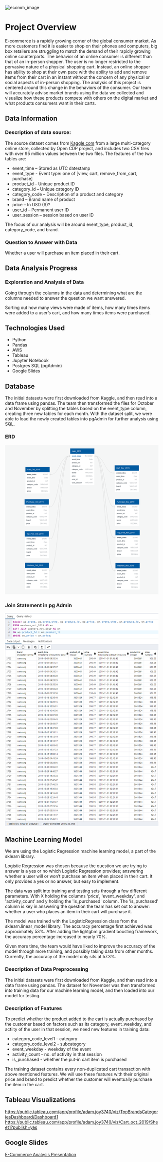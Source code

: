![ecomm_image](https://user-images.githubusercontent.com/100390727/180898274-f094b0b7-4536-40fe-93ed-001a449849c3.png)


# Project Overview
E-commerce is a rapidly growing corner of the global consumer market. As more customers find it is easier to shop on their phones and computers, big box retailers are struggling to match the demand of their rapidly growing online counterparts. The behavior of an online consumer is different than that of an in-person shopper. The user is no longer restricted to the pervasive nature of a physical shopping cart. Instead, an online shopper has ability to shop at their own pace with the ability to add and remove items from their cart in an instant without the concern of any physical or social aspects of in-person shopping. The analysis of this project is centered around this change in the behaviors of the consumer. Our team will accurately advise market brands using the data we collected and visualize how these products compete with others on the digital market and what products consumers want in their carts.

## Data Information

### Description of data source:

The source dataset comes from [Kaggle.com](https://www.kaggle.com/datasets/mkechinov/ecommerce-behavior-data-from-multi-category-store) from a large multi-category online store, collected by Open CDP project, and includes two CSV files with over 95 million values between the two files.  The features of the two tables are: 

- event_time – Stored as UTC datestamp
- event_type - Event type: one of [view, cart, remove_from_cart, purchase]
- product_id – Unique product ID
- category_id – Unique category ID
- category_code – Description of a product and category
- brand – Brand name of product
- price – In USD ($)?
- user_id – Permanent user ID
- user_session – session based on user ID

The focus of our analysis will be around event_type, product_id, category_code, and brand.

### Question to Answer with Data

Whether a user will purchase an item placed in their cart.

## Data Analysis Progress

### Exploration and Analysis of Data

Going through the columns in the data and determining what are the columns needed to answer the question we want answered.

Sorting out how many views were made of items, how many times items were added to a user’s cart, and how many times items were purchased.

## Technologies Used

- Python
- Pandas
- AWS
- Tableau
- Jupyter Notebook
- Postgres SQL (pgAdmin)
- Google Slides

## Database

The initial datasets were first downloaded from Kaggle, and then read into a data frame using pandas. The team then transformed the files for October and November by splitting the tables based on the event_type column, creating three new tables for each month. With the dataset split, we were able to load the newly created tables into pgAdmin for further analysis using SQL.

### ERD

![ERD](https://github.com/AMJ1995/E_Commerce_Analysis/blob/ChrisBranch/Resources/Images/Cleaned_ECommerce_ERD.png)

### Join Statement in pg Admin

![Join](Resources/Images/Join_Statement.png)

## Machine Learning Model

We are using the Logistic Regression machine learning model, a part of the sklearn library.

Logistic Regression was chosen because the question we are trying to answer is a yes or no which Logistic Regression provides; answering whether a user will or won’t purchase an item when placed in their cart. It only provides a yes or no answer, but easy to implement.

The data was split into training and testing sets through a few different parameters. With X holding the columns 'price', 'event_weekday', and 'activity_count' and y holding the 'is_purchased' column. The 'is_purchased' column is key in answering the question the team has set out to answer: whether a user who places an item in their cart will purchase it.

The model was trained with the LogisticRegression class from the sklearn.linear_model library. The accuracy percentage first achieved was approximately 53%. After adding the lightgbm gradient boosting framework, the accuracy percentage increased to nearly 70%.

Given more time, the team would have liked to improve the accuracy of the model through more training, and possibly taking data from other months.  Currently, the accuracy of the model only sits at 57.3%.

### Description of Data Preprocessing

The initial datasets were first downloaded from Kaggle, and then read into a data frame using pandas. The dataset for November was then transformed into training data for our machine learning model, and then loaded into our model for testing.

### Description of Features

To predict whether the product added to the cart is actually purchased by the customer based on factors such as its category, event_weekday, and actiity of the user in that session, we need new features in training data:

- category_code_level1 - category
- category_code_level2 - subcategory
- event_weekday - weekday of the event
- activity_count - no. of activity in that session
- is_purchased - whether the put-in cart item is purchased

The training dataset contains every non-duplicated cart transaction with above mentioned features. We will use these features with their original price and brand to predict whether the customer will eventually purchase the item in the cart.

## Tableau Visualizations
https://public.tableau.com/app/profile/adam.joy3740/viz/TopBrandsCategoriesDashboard/Dashboard1
https://public.tableau.com/app/profile/adam.joy3740/viz/Cart_oct_2019/Sheet1?publish=yes

## Google Slides
[E-Commerce Analysis Presentation](https://docs.google.com/presentation/d/1OEXk-PdzL35VCIkZmoJKg7Pm75DpVYqanqhUKytyYg0/edit?usp=sharing)